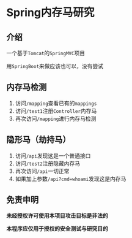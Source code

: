 # Spring内存马研究

## 介绍
一个基于`Tomcat`的`SpringMVC`项目

用`SpringBoot`来做应该也可以，没有尝试

## 内存马检测
1. 访问`/mapping`查看已有的`mappings`
2. 访问`/test1`注册`Controller`内存马
3. 再次访问`/mapping`进行内存马检测

## 隐形马（劫持马）
1. 访问`/api`发现这是一个普通接口
2. 访问`/test2`注册隐藏内存马
3. 再次访问`/api`一切正常
4. 如果加上参数`/api?cmd=whoami`发现这是内存马

## 免责申明

**未经授权许可使用本项目攻击目标是非法的**

**本程序应仅用于授权的安全测试与研究目的**
